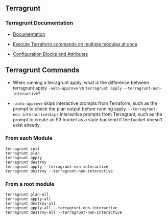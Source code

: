 ## Terragrunt

### Terragrunt Documentation
* [Documentation](https://terragrunt.gruntwork.io/docs/)

* [Execute Terraform commands on multiple modules at once](https://terragrunt.gruntwork.io/docs/features/execute-terraform-commands-on-multiple-modules-at-once/#dependencies-between-modules)

* [Configuration Blocks and Attributes](https://terragrunt.gruntwork.io/docs/reference/config-blocks-and-attributes/#dependency)


## Terragrunt Commands
* When running a terragrunt apply, what is the difference between terragrunt apply `-auto-approve` vs `terragrunt apply` `--terragrunt-non-interactive`?

* `-auto-approve` skips interactive prompts from Terraform, such as the prompt to check the plan output before running apply. `--terragrunt-non-interactiveskips` interactive prompts from Terragrunt, such as the prompt to create an S3 bucket as a state backend if the bucket doesn't exist already.

### From each Module
```
terragrunt init
terragrunt plan
terragrunt apply
terragrunt destroy
terragrunt apply --terragrunt-non-interactive
terragrunt destroy --terragrunt-non-interactive
```

### From a root module
```
terragrunt plan-all
terragrunt apply-all
terragrunt destroy-all
terragrunt apply-all --terragrunt-non-interactive
terragrunt destroy-all --terragrunt-non-interactive
```




